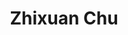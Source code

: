 ---
title: Zhixuan Chu
role: Ant Financial (PhD in Biostatistics, 2021)
organizations:
  - name: Ant Financial
superuser: false
user_groups:
  - Alumni
---